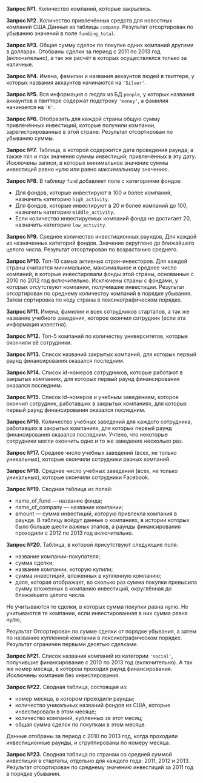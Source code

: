 **Запрос №1.**
Количество компаний, которые закрылись.

**Запрос №2.**
Количество привлечённых средств для новостных компаний США.Данные из таблицы `company`. Результат отсортирован по убыванию значений в поле `funding_total`.

**Запрос №3.**
Общая сумму сделок по покупке одних компаний другими в долларах. Отобраны сделки за период с 2011 по 2013 год (включительно), а так же расчёт в которых осуществлялся только за наличные.

**Запрос №4.**
Имена, фамилии и названия аккаунтов людей в твиттере, у которых названия аккаунтов начинаются на `'Silver'`.

**Запрос №5.**
Вся информация о людях из БД `people`, у которых названия аккаунтов в твиттере содержат подстроку `'money'`, а фамилия начинается на `'K'`.

**Запрос №6.**
Отобразить для каждой страны общую сумму привлечённых инвестиций, которые получили компании, зарегистрированные в этой стране. Результат отсортирован по убыванию суммы.

**Запрос №7.**
Таблица, в которой содержится дата проведения раунда, а также min и max значения суммы инвестиций, привлечённых в эту дату.
Исключены записи, в которых минимальное значение суммы инвестиций равно нулю или равно максимальному значению.

**Запрос №8.**
В таблицу `fund` добавляет поле с категориями фондов:
- Для фондов, которые инвестируют в 100 и более компаний, назначить категорию `high_activity`.
- Для фондов, которые инвестируют в 20 и более компаний до 100, назначить категорию `middle_activity`.
- Если количество инвестируемых компаний фонда не достигает 20, назначить категорию `low_activity`.

**Запрос №9.**
Среднее количество инвестиционных раундов, Для каждой из назначенных категорий фондов. Значение округлено до ближайшего целого числа. Результат отсортирован по возрастанию среднего.

**Запрос №10.**
Топ-10 самых активных стран-инвесторов.
Для каждой страны считается минимальное, максимальное и среднее число компаний, в которые инвестировали фонды этой страны, основанные с 2010 по 2012 год включительно. Исключены страны с фондами, у которых отсутствуют компании, получившие инвестиции. 
Результат отсортирован по среднему количеству компаний в порядке убывания. Затем сортировка по коду страны в лексикографическом порядке.

**Запрос №11.**
Имена, фамилии и всех сотрудников стартапов, а так же название учебного заведения, которое окончил сотрудник (если эта информация известна).

**Запрос №12.**
Топ-5 компаний по количеству университетов, которые окончили её сотрудники.

**Запрос №13.**
Список названий закрытых компаний, для которых первый раунд финансирования оказался последним.

**Запрос №14.**
Список id-номеров сотрудников, которые работают в закрытых компаниях, для которых первый раунд финансирования оказался последним.

**Запрос №15.**
Список id-номеров и учебным заведением, которое окончил сотрудник, работавших в закрытых компаниях, для которых первый раунд финансирования оказался последним.

**Запрос №16.**
Количество учебных заведений для каждого сотрудника, работавших в закрытых компаниях, для которых первый раунд финансирования оказался последним. Учтено, что некоторые сотрудники могли окончить одно и то же заведение несколько раз.

**Запрос №17.**
Среднее число учебных заведений (всех, не только уникальных), которые окончили сотрудники разных компаний.

**Запрос №18.**
Среднее число учебных заведений (всех, не только уникальных), которые окончили сотрудники Facebook.

**Запрос №19.**
Сводная таблица из полей:
- name_of_fund — название фонда;
- name_of_company — название компании;
- amount — сумма инвестиций, которую привлекла компания в раунде.
В таблицу войдут данные о компаниях, в истории которых было больше шести важных этапов, а раунды финансирования проходили с 2012 по 2013 год включительно.

**Запрос №20.**
Таблица, в которой присутствуют следующие поля:
- название компании-покупателя;
- сумма сделки;
- название компании, которую купили;
- сумма инвестиций, вложенных в купленную компанию;
- доля, которая отображает, во сколько раз сумма покупки превысила сумму вложенных в компанию инвестиций, округлённая до ближайшего целого числа.

Не учитываются те сделки, в которых сумма покупки равна нулю. Не учитываются те компании, если инвестированная в них сумма равна нулю,

Результат Отсортирован по сумме сделки от порядке убывания, а затем по названию купленной компании в лексикографическом порядке. Результат ограничен первыми десятью сделками.

**Запрос №21.**
Список названия компаний из категории `'social'`, получившие финансирование с 2010 по 2013 год (включительно). А так же номер месяца, в котором проходил раунд финансирования. Исключены компания без инвестирования.

**Запрос №22.**
Сводная таблица, состоящая из:
- номер месяца, в котором проходили раунды;
- количество уникальных названий фондов из США, которые инвестировали в этом месяце;
- количество компаний, купленных за этот месяц;
- общая сумма сделок по покупкам в этом месяце.

Данные отобраны за период с 2010 по 2013 год, когда проходили инвестиционные раунды, и сгруппированы по номеру месяца.

**Запрос №23.**
Сводная таблица по странам со средней суммой инвестиций в стартапы, отдельно для каждого года: 2011, 2012 и 2013. Результат отсортирован по среднему значению инвестиций за 2011 год в порядке убывания.